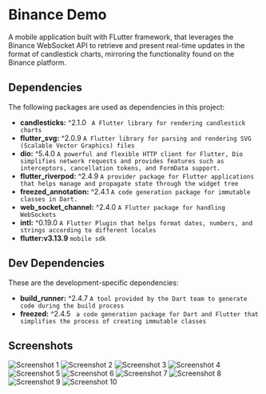 # Binance Demo

A mobile application built with FLutter framework, that leverages the Binance WebSocket API to retrieve and present real-time updates in the format of candlestick charts, mirroring the functionality found on the Binance platform.




## Dependencies

The following packages are used as dependencies in this project:
- **candlesticks:** ^2.1.0   ` A Flutter library for rendering candlestick charts`
- **flutter_svg:** ^2.0.9    `A Flutter library for parsing and rendering SVG (Scalable Vector Graphics) files`
- **dio:** ^5.4.0    `A powerful and flexible HTTP client for Flutter, Dio simplifies network requests and provides features such as interceptors, cancellation tokens, and FormData support.` 
- **flutter_riverpod:** ^2.4.9 `A provider package for Flutter applications that helps manage and propagate state through the widget tree`
- **freezed_annotation:** ^2.4.1 `A code generation package for immutable classes in Dart.`
- **web_socket_channel:** ^2.4.0   `A Flutter package for handling WebSockets`
- **intl:** ^0.19.0 `A Flutter Plugin that helps format dates, numbers, and strings according to different locales`
- **flutter:v3.13.9**   `mobile sdk`

## Dev Dependencies

These are the development-specific dependencies:

- **build_runner:** ^2.4.7 `A tool provided by the Dart team to generate code during the build process`
- **freezed:** ^2.4.5  ` a code generation package for Dart and Flutter that simplifies the process of creating immutable classes`



## Screenshots

![Screenshot 1](screenshots/image01.jpg)
![Screenshot 2](screenshots/image02.jpg)
![Screenshot 3](screenshots/image03.jpg)
![Screenshot 4](screenshots/image04.jpg)
![Screenshot 5](screenshots/image05.jpg)
![Screenshot 6](screenshots/image06.jpg)
![Screenshot 7](screenshots/image07.jpg)
![Screenshot 8](screenshots/image08.jpg)
![Screenshot 9](screenshots/image09.jpg)
![Screenshot 10](screenshots/image10.jpg)
